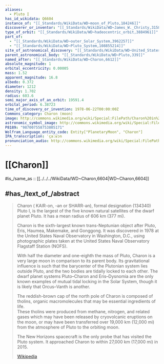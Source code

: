 ```yaml
---
aliases:
  - Pluto I
has_id_wikidata: Q6604
instance_of: "[[_Standards/WikiData/WD~moon_of_Pluto,184246]]"
discoverer_or_inventor: "[[_Standards/WikiData/WD~James_W._Christy,315845]]"
type_of_orbit: "[[_Standards/WikiData/WD~hadeocentric_orbit,3884961]]"
part_of:
  - "[[_Standards/WikiData/WD~outer_Solar_System,3962257]]"
  - "[[_Standards/WikiData/WD~Pluto_System,108855214]]"
site_of_astronomical_discovery: "[[_Standards/WikiData/WD~United_States_Naval_Observatory_Flagstaff_Station,4439554]]"
parent_astronomical_body: "[[_Standards/WikiData/WD~Pluto,339]]"
named_after: "[[_Standards/WikiData/WD~Charon,6612]]"
absolute_magnitude: 1
orbital_eccentricity: 0.00005
mass: 1.52
apparent_magnitude: 16.8
albedo: 0.372
diameter: 1212
density: 1.702
radius: 603.6
semi_major_axis_of_an_orbit: 19591.4
orbital_period: 6.38723
time_of_discovery_or_invention: 1978-06-22T00:00:00Z
Commons_category: Charon (moon)
image: http://commons.wikimedia.org/wiki/Special:FilePath/Charon%20in%20True%20Color%20-%20High-Res.jpg
astronomic_symbol_image: http://commons.wikimedia.org/wiki/Special:FilePath/Charon%20symbol%20%28fixed%20width%29.svg
P8189: "987007558753805171"
Wolfram_Language_entity_code: Entity["PlanetaryMoon", "Charon"]
IPA_transcription: ˈçaːʁɔn
pronunciation_audio: http://commons.wikimedia.org/wiki/Special:FilePath/De-Charon.ogg
---
```


# [[Charon]] 

#is_/same_as :: [[../../../WikiData/WD~Charon,6604|WD~Charon,6604]] 

## #has_/text_of_/abstract 

> Charon ( KAIR-on, -⁠ən or  SHARR-ən), formal designation (134340) Pluto I, 
> is the largest of the five known natural satellites of the dwarf planet Pluto. 
> It has a mean radius of 606 km (377 mi). 
> 
> Charon is the sixth-largest known trans-Neptunian object 
> after Pluto, Eris, Haumea, Makemake, and Gonggong. 
> It was discovered in 1978 at the United States Naval Observatory in Washington, D.C., 
> using photographic plates taken at the United States Naval Observatory Flagstaff Station (NOFS).
>
> With half the diameter and one-eighth the mass of Pluto, 
> Charon is a very large moon in comparison to its parent body. 
> Its gravitational influence is such that the barycenter of the Plutonian system lies outside Pluto, 
> and the two bodies are tidally locked to each other. 
> The dwarf planet systems Pluto–Charon and Eris–Dysnomia 
> are the only known examples of mutual tidal locking in the Solar System, 
> though it is likely that Orcus–Vanth is another.
>
> The reddish-brown cap of the north pole of Charon is composed of tholins, 
> organic macromolecules that may be essential ingredients of life.  
> These tholins were produced from methane, nitrogen, and related gases 
> which may have been released by cryovolcanic eruptions on the moon, 
> or may have been transferred over 19,000 km (12,000 mi) 
> from the atmosphere of Pluto to the orbiting moon.
>
> The New Horizons spacecraft is the only probe that has visited the Pluto system. 
> It approached Charon to within 27,000 km (17,000 mi) in 2015.
>
> [Wikipedia](https://en.wikipedia.org/wiki/Charon%20(moon)) 



